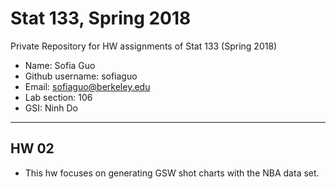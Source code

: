 # Stat 133, Spring 2018

Private Repository for HW assignments of Stat 133 (Spring 2018)

- Name: Sofia Guo
- Github username: sofiaguo
- Email: sofiaguo@berkeley.edu
- Lab section: 106
- GSI: Ninh Do

-----

## HW 02

- This hw focuses on generating GSW shot charts with the NBA data set.
